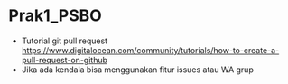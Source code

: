 # Prak1_PSBO
* Tutorial git pull request https://www.digitalocean.com/community/tutorials/how-to-create-a-pull-request-on-github
* Jika ada kendala bisa menggunakan fitur issues atau WA grup 
